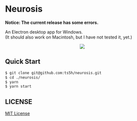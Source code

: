 # Neurosis

**Notice: The current release has some errors.**

An Electron desktop app for Windows.  
(It should also work on Macintosh, but I have not tested it, yet.)

<p align="center">
  <img src="https://user-images.githubusercontent.com/1344010/195454594-2893cdbd-7310-44cf-ac95-329b3794d94f.png" />
</p>

## Quick Start
```bash
$ git clone git@github.com:ts5h/neurosis.git
$ cd ./neurosis/
$ yarn
$ yarn start
```

## LICENSE
<a href="./LICENSE">MIT License</a>
